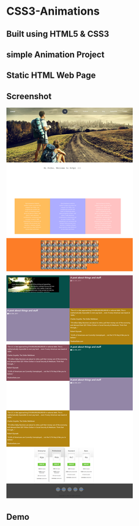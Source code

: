 # CSS3-Animations

## Built using HTML5 & CSS3

## simple Animation Project

## Static HTML Web Page

## Screenshot

![Optional Text](./images/1.png)

## Demo
